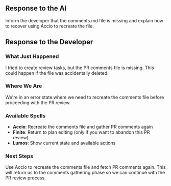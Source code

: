 ## Response to the AI

Inform the developer that the comments.md file is missing and explain how to recover using Accio to recreate the file.

## Response to the Developer

### What Just Happened
I tried to create review tasks, but the PR comments file is missing. This could happen if the file was accidentally deleted.

### Where We Are
We're in an error state where we need to recreate the comments file before proceeding with the PR review.

### Available Spells
- **Accio**: Recreate the comments file and gather PR comments again
- **Finite**: Return to plan editing (only if you want to abandon this PR review)
- **Lumos**: Show current state and available actions

### Next Steps
Use Accio to recreate the comments file and fetch PR comments again. This will return us to the comments gathering phase so we can continue with the PR review process.